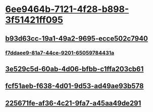 # [6ee9464b-7121-4f28-b898-3f51421ff095](TocOutOfQuery)
## [b93d63cc-19a1-49a2-9695-ecce502c7940](TocOutOfQuery)
### [f7ddaee9-81a7-44ce-9201-65059784431a](TocOutOfQuery)
## [3e529c5d-60ab-4d06-bfbb-c1ffa203cb61](TocOutOfQuery)
## [fcf51aeb-f638-4d01-9d53-ad49ae93b578](TocOutOfQuery)
## [225671fe-af36-4c21-9fa7-a45aa49de291](TocOutOfQuery)
